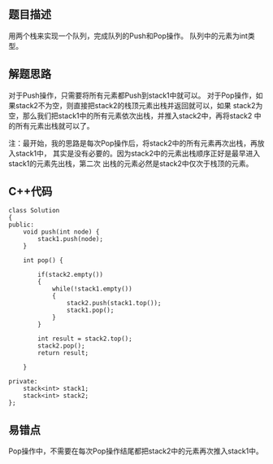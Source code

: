## 题目描述

用两个栈来实现一个队列，完成队列的Push和Pop操作。 队列中的元素为int类型。

## 解题思路
对于Push操作，只需要将所有元素都Push到stack1中就可以。
对于Pop操作，如果stack2不为空，则直接把stack2的栈顶元素出栈并返回就可以，如果
stack2为空，那么我们把stack1中的所有元素依次出栈，并推入stack2中，再将stack2
中的所有元素出栈就可以了。

注：最开始，我的思路是每次Pop操作后，将stack2中的所有元素再次出栈，再放入stack1中，
其实是没有必要的。因为stack2中的元素出栈顺序正好是最早进入stack1的元素先出栈，第二次
出栈的元素必然是stack2中仅次于栈顶的元素。

## C++代码
```
class Solution
{
public:
    void push(int node) {
        stack1.push(node);
    }

    int pop() {

        if(stack2.empty())
        {
            while(!stack1.empty())
            {
                stack2.push(stack1.top());
                stack1.pop();
            }
        }

        int result = stack2.top();
        stack2.pop();
        return result;

    }

private:
    stack<int> stack1;
    stack<int> stack2;
};
```

## 易错点

Pop操作中，不需要在每次Pop操作结尾都把stack2中的元素再次推入stack1中。